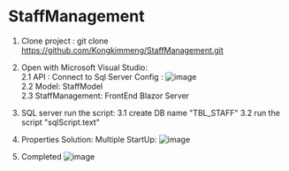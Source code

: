 # StaffManagement

1. Clone project : git clone https://github.com/Kongkimmeng/StaffManagement.git
2. Open with Microsoft Visual Studio:  <br />
   2.1 API : Connect to Sql Server Config : ![image](https://github.com/Kongkimmeng/StaffManagement/assets/144108306/2b736663-6439-412a-9ec0-be4bcaede41a)  <br />
   2.2 Model: StaffModel   <br />
   2.3 StaffManagement: FrontEnd Blazor Server  <br />
3. SQL server run the script:
   3.1 create DB name "TBL_STAFF"
   3.2 run the script "sqlScript.text"
4. Properties Solution: Multiple StartUp: ![image](https://github.com/Kongkimmeng/StaffManagement/assets/144108306/d9fd237a-1a89-4672-81c7-1ec96dccf91a)

5. Completed ![image](https://github.com/Kongkimmeng/StaffManagement/assets/144108306/57269964-a8f2-4fa8-90f3-7b0993062d70)

